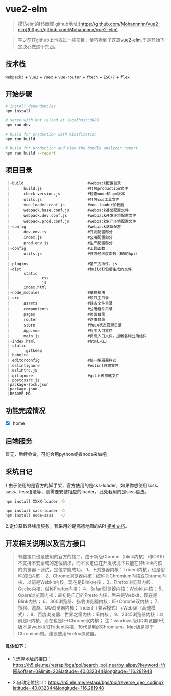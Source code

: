 # vue2-elm

> 模仿elm的H5商城
github地址:[https://github.com/Mohannnnn/vue2-elm](https://github.com/Mohannnnn/vue2-elm)

> 写之前在github上也找过一些项目，恰巧看到了这篇[vue2-elm](https://github.com/bailicangdu/vue2-elm),于是开始下定决心做这个东西。

## 技术栈

`webpack3` + `Vue2` + `Vuex` + `vue-router` + `ftech` + `ES6/7` + `flex`

## 开始步骤

``` bash
# install dependencies
npm install

# serve with hot reload at localhost:8080
npm run dev

# build for production with minification
npm run build

# build for production and view the bundle analyzer report
npm run build --report
```

## 项目目录

```
 |-build                            #webpack配置目录
 |      build.js                    #打包production文件
 |      check-version.js            #检查node和npm版本
 |      utils.js                    #打包css工具文件
 |      vue-loader.conf.js          #vue-loader加载器
 |      webpack.base.conf.js        #webpack基础配置文件
 |      webpack.dev.conf.js         #webpack开发环境配置文件
 |      webpack.prod.conf.js        #webpack生产环境配置文件
 |-config                           #webpack基础配置
 |      dev.env.js                  #开发配置部分    
 |      index.js                    #公用配置部分
 |      prod.env.js                 #生产配置部分
 |-config                           #工具函数
 |      utils.js                    #获取经纬度函数（H5的Api）
 |      
 |-plugins                          #第三方插件、js
 |-dist                             #build打包后生成的文件
 |      static
 |              css
 |              js
 |      index.html
 |-node_modules                     #依赖模块
 |-src                              #项目主目录
 |      assets                      #静态文件目录
 |      compontents                 #公用组件目录
 |      pages                       #页面目录
 |      router                      #路由目录
 |      store                       #Vuex状态管理目录
 |      App.vue                     #程序入口文件
 |      main.js                     #页面入口文件，加载各种公用组件
 |-index.html                       #html入口
 |-static
 |      .gitkeep
 |.babelrc                          
 |.editorconfig                     #统一编辑器样式
 |.eslintignore                     #eslint忽略文件
 |.eslintrc.js                      
 |.gitignore                        #git上传忽略文件
 |.postcssrc.js                     
 |package-lock.json                 
 |package.json                          
 |README.MD
```
## 功能完成情况

- [x] home

## 后端服务

暂无，后续会做，可能会用python或者node来做吧。

## 采坑日记

1.由于使用的是官方的脚手架，官方使用的是css-loader，如果你想使用scss、sass、less语法等，则需要安装相应的loader。此处我用的是scss语法。

``` bash
npm install XXXX-loader -D

npm install sass-loader -D
npm install node-sass   -D
```
2.定位获取经纬度服务，我采用的是高德地图的API [相关文档](https://lbs.amap.com/api/javascript-api/example/location/browser-location)。

## 开发相关说明以及官方接口
> 有些接口也是使用的官方的接口。由于新版Chrome（blink内核）和IOS10不支持不安全域的定位请求，而本次定位在开发状况下只能在非blink内核的浏览器下调试，定位才能成功。
> 1、IE浏览器内核：Trident内核，也是俗称的IE内核； 
> 2、Chrome浏览器内核：统称为Chromium内核或Chrome内核，以前是Webkit内核，现在是Blink内核； 
> 3、Firefox浏览器内核：Gecko内核，俗称Firefox内核； 
> 4、Safari浏览器内核：Webkit内核； 
> 5、Opera浏览器内核：最初是自己的Presto内核，后来是Webkit，现在是Blink内核； 
> 6、360浏览器、猎豹浏览器内核：IE+Chrome双内核； 
> 7、搜狗、遨游、QQ浏览器内核：Trident（兼容模式）+Webkit（高速模式）；
> 8、百度浏览器、世界之窗内核：IE内核； 
> 9、2345浏览器内核：以前是IE内核，现在也是IE+Chrome双内核；
> 注：windows版QQ浏览器9代版本是webkit加Trident内核，10代是用的Chromium。Mac版是基于Chromium的。建议使用Firefox浏览器。

#### 具体如下：

- 1.选择地址的接口：https://h5.ele.me/restapi/bgs/poi/search_poi_nearby_alipay?keyword=竹园&offset=0&limit=20&latitude=40.032344&longitude=116.281948

- 2.自动定位接口：https://h5.ele.me/restapi/bgs/poi/reverse_geo_coding?latitude=40.032344&longitude=116.281948